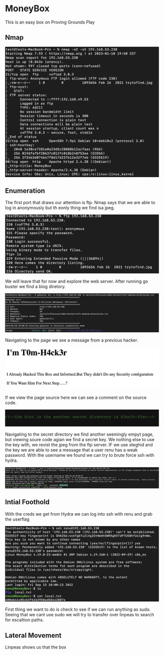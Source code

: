 # MoneyBox
This is an easy box on Proving Grounds Play 
<br>

## Nmap
 <p align="center">
<img src="nmap.png">
<br>
 </p>
 
 ## Enumeration 
 The first port that draws our attention is ftp. Nmap says that we are able to log in anonymously but th eonly thing we find isa jpeg.

 <p align="center">
<img src="anon.png">
<br>
 </p>
 
 We will leave that for now and explore the web server. After running go buster we find a blog diretory. 
 
 <p align="center">
<img src="gobuster.png">
<br>
 </p>
 
 Navigating to the page we see a message from a previous hacker.
 
 <p align="center">
<img src="80.png">
<br>
 </p>
 
 If we view the page source here we can see a comment on the source code.
 
 <p align="center">
<img src="firsthint.png">
<br>
 </p>
 
 Navigating to the secret directory we find another seemingly empyt page, but viewing soure code agian we find a secret key. We nothing else to use the key with, we revist the jpeg from the ftp server. IF we use steghid and the key we are able to see a message that a user renu has a weak password. With the username we found we can try to brute force ssh with hydra. 
 
 <p align="center">
<img src="renupass.png">
<br>
 </p>
 
 ## Intial Foothold
 
 With the creds we get from Hydra we can log into ssh with renu and grab the userflag 
 
 <p align="center">
<img src="userflag.png">
<br>
 </p>
 First thing we want to do is check to see if we can run anything as sudo. Seeing that we cant use sudo we will try to transfer over linpeas to search for escaltion paths.
 
 ## Lateral Movement
 
 Linpeas shows us that the box 
 
